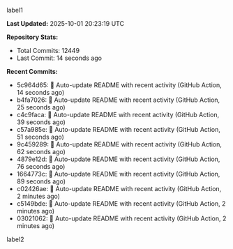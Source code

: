
label1 
<!-- ACTIVITY_START -->
**Last Updated:** 2025-10-01 20:23:19 UTC

**Repository Stats:**
- Total Commits: 12449
- Last Commit: 14 seconds ago

**Recent Commits:**
- 5c964d65: 🤖 Auto-update README with recent activity (GitHub Action, 14 seconds ago)
- b4fa7026: 🤖 Auto-update README with recent activity (GitHub Action, 25 seconds ago)
- c4c9faca: 🤖 Auto-update README with recent activity (GitHub Action, 39 seconds ago)
- c57a985e: 🤖 Auto-update README with recent activity (GitHub Action, 51 seconds ago)
- 9c459289: 🤖 Auto-update README with recent activity (GitHub Action, 62 seconds ago)
- 4879e12d: 🤖 Auto-update README with recent activity (GitHub Action, 76 seconds ago)
- 1664773c: 🤖 Auto-update README with recent activity (GitHub Action, 89 seconds ago)
- c02426ae: 🤖 Auto-update README with recent activity (GitHub Action, 2 minutes ago)
- c5149bde: 🤖 Auto-update README with recent activity (GitHub Action, 2 minutes ago)
- 03021062: 🤖 Auto-update README with recent activity (GitHub Action, 2 minutes ago)
<!-- ACTIVITY_END -->

label2
